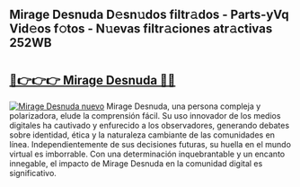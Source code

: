 ## Mirage Desnuda D𝚎sn𝚞dos filtr𝚊dos - Parts-yVq Vid𝚎os f𝚘tos - N𝚞evas filtr𝚊ciones atr𝚊ctivas 252WB

# <h2><a href="http://mb6ujb.tromn.icu/?c=Mirage+Desnuda">🔗👉👉👉 Mirage Desnuda 🔗🔗</a></h2>

[![Mirage Desnuda nuevo](https://i.imgur.com/pEAQMta.gif)](http://mb6ujb.tromn.icu/?c=Mirage+Desnuda)
Mirage Desnuda, una persona compleja y polarizadora, elude la comprensión fácil. Su uso innovador de los medios digitales ha cautivado y enfurecido a los observadores, generando debates sobre identidad, ética y la naturaleza cambiante de las comunidades en línea. Independientemente de sus decisiones futuras, su huella en el mundo virtual es imborrable. Con una determinación inquebrantable y un encanto innegable, el impacto de Mirage Desnuda en la comunidad digital es significativo.
